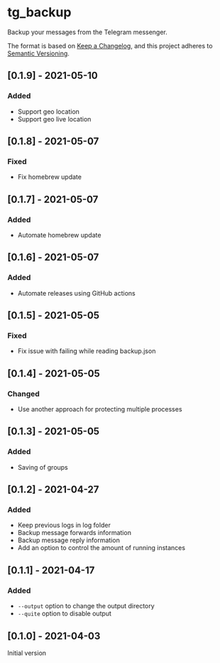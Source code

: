 # tg_backup
Backup your messages from the Telegram messenger.

The format is based on [Keep a Changelog](https://keepachangelog.com/en/1.0.0/),
and this project adheres to [Semantic Versioning](https://semver.org/spec/v2.0.0.html).

## [0.1.9] - 2021-05-10
### Added
- Support geo location
- Support geo live location

## [0.1.8] - 2021-05-07
### Fixed
- Fix homebrew update

## [0.1.7] - 2021-05-07
### Added
- Automate homebrew update

## [0.1.6] - 2021-05-07
### Added
- Automate releases using GitHub actions

## [0.1.5] - 2021-05-05
### Fixed
- Fix issue with failing while reading backup.json

## [0.1.4] - 2021-05-05
### Changed
- Use another approach for protecting multiple processes

## [0.1.3] - 2021-05-05
### Added
- Saving of groups

## [0.1.2] - 2021-04-27
### Added
- Keep previous logs in log folder
- Backup message forwards information
- Backup message reply information
- Add an option to control the amount of running instances

## [0.1.1] - 2021-04-17
### Added
- `--output` option to change the output directory
- `--quite` option to disable output

## [0.1.0] - 2021-04-03

Initial version
